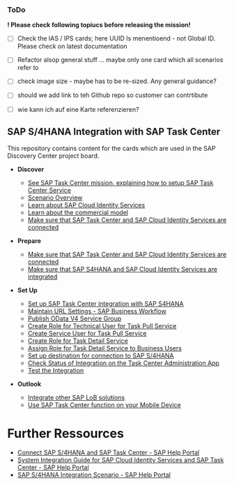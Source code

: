 ### ToDo
**! Please check following topiucs before releasing the mission!**
- [ ] Check the IAS / IPS cards; here UUID Is menentioend - not Global ID. Please check on latest documentation
- [ ] Refactor alsop general stuff ... maybe only one card which all scenarios refer to 

- [ ] check image size - maybe has to be re-sized. Any general guidance?

- [ ] should we add link to teh Github repo so customer can contrtibute

- [ ] wie kann ich auf eine Karte referenzieren?

## SAP S/4HANA Integration with SAP Task Center

This repository contains content for the cards which are used in the SAP Discovery Center project board.

- **Discover**
    - [See SAP Task Center mission, explaining how to setup SAP Task Center Service](prereq-setup-sap-task-center.md)
    - [Scenario Overview](introduction-task-center-s4hana-onprem-scenario.md)
    - [Learn about SAP Cloud Identity Services](learn-about-sap-cloud-identity-services.md)
    - [Learn about the commercial model](learn-about-btp-commercial-model.md)
    - [Make sure that SAP Task Center and SAP Cloud Identity Services are connected](check-task-center-cloud-idenity-services-integration.md)
   

- **Prepare**
    - [Make sure that SAP Task Center and SAP Cloud Identity Services are connected](check-task-center-cloud-idenity-services-integration.md)
    - [Make sure that SAP S4HANA and SAP Cloud Identity Services are integrated](cloud-idenity-services-s4hana-integration.md)


- **Set Up**
    - [Set up SAP Task Center integration with SAP S4HANA](intro-set-up-task-center-with-s4hana.md)
    - [Maintain URL Settings - SAP Business Workflow](s4h-business-workflow-maintain-url-settings.md)
    - [Publish OData V4 Service Group](s4h-cust-publish-odata-service-group.md)
    - [Create Role for Technical User for Task Pull Service](s4h-cust-pfcg-create-role-task-pull-service.md)
    - [Create Service User for Task Pull Service](s4h-cust-su01-create-service-user-task-pull-service.md)
    - [Create Role for Task Detail Service](s4h-cust-pfcg-create-role-task-detail-service.md)
    - [Assign Role for Task Detail Service to Business Users](s4h-cust-assign-role-business-user.md)
    - [Set up destination for connection to SAP S/4HANA](btp-create-destination-to-s4hana.md)
    - [Check Status of Integration on the Task Center Administration App](check-status-s4hana-integration.md)
    - [Test the Integration](test-the-integration.md)

- **Outlook**
    - [Integrate other SAP LoB solutions](integrate-with-other-lob-solutions.md)
    - [Use SAP Task Center function on your Mobile Device](use-task-center-function-on-mobile-start.md)

# Further Ressources
- [Connect SAP S/4HANA and SAP Task Center - SAP Help Portal](https://help.sap.com/docs/TASK_CENTER/08cbda59b4954e93abb2ec85f1db399d/143af9bb452f4aa5a9980035d9edee5b.html?version=Cloud)
- [System Integration Guide for SAP Cloud Identity Services and SAP Task Center - SAP Help Portal](https://help.sap.com/viewer/b95c3d5bab324a3a8409eee5267a5b75/Cloud/en-US/27947dfb325047018603446439050a6b.html?q=task%20center)
- [SAP S/4HANA Integration Scenario - SAP Help Portal](https://help.sap.com/viewer/b95c3d5bab324a3a8409eee5267a5b75/Cloud/en-US/dc7ba639647d4ddaa88874eb7656dff1.html)
